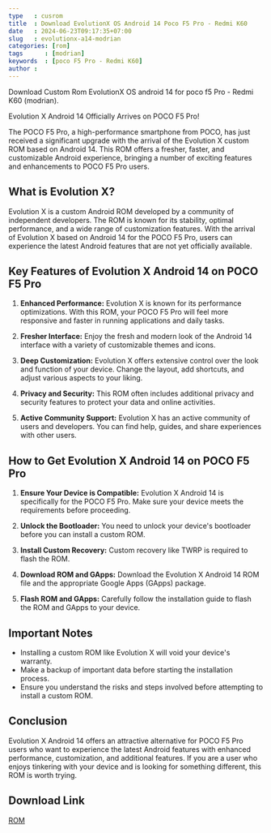 ```yaml
---
type   : cusrom
title  : Download EvolutionX OS Android 14 Poco F5 Pro - Redmi K60
date   : 2024-06-23T09:17:35+07:00
slug   : evolutionx-a14-modrian
categories: [rom]
tags      : [modrian]
keywords  : [poco F5 Pro - Redmi K60]
author : 
---
```


Download Custom Rom EvolutionX OS android 14  for poco f5 Pro - Redmi K60 (modrian).

Evolution X Android 14 Officially Arrives on POCO F5 Pro!

The POCO F5 Pro, a high-performance smartphone from POCO, has just received a significant upgrade with the arrival of the Evolution X custom ROM based on Android 14. This ROM offers a fresher, faster, and customizable Android experience, bringing a number of exciting features and enhancements to POCO F5 Pro users.

## What is Evolution X?

Evolution X is a custom Android ROM developed by a community of independent developers. The ROM is known for its stability, optimal performance, and a wide range of customization features. With the arrival of Evolution X based on Android 14 for the POCO F5 Pro, users can experience the latest Android features that are not yet officially available.

## Key Features of Evolution X Android 14 on POCO F5 Pro

1.  **Enhanced Performance:** Evolution X is known for its performance optimizations. With this ROM, your POCO F5 Pro will feel more responsive and faster in running applications and daily tasks.

2.  **Fresher Interface:** Enjoy the fresh and modern look of the Android 14 interface with a variety of customizable themes and icons.

3.  **Deep Customization:** Evolution X offers extensive control over the look and function of your device. Change the layout, add shortcuts, and adjust various aspects to your liking.

4.  **Privacy and Security:** This ROM often includes additional privacy and security features to protect your data and online activities.

5.  **Active Community Support:** Evolution X has an active community of users and developers. You can find help, guides, and share experiences with other users.

## How to Get Evolution X Android 14 on POCO F5 Pro

1.  **Ensure Your Device is Compatible:** Evolution X Android 14 is specifically for the POCO F5 Pro. Make sure your device meets the requirements before proceeding.

2.  **Unlock the Bootloader:** You need to unlock your device's bootloader before you can install a custom ROM.

3.  **Install Custom Recovery:** Custom recovery like TWRP is required to flash the ROM.

4.  **Download ROM and GApps:** Download the Evolution X Android 14 ROM file and the appropriate Google Apps (GApps) package.

5.  **Flash ROM and GApps:** Carefully follow the installation guide to flash the ROM and GApps to your device.

## Important Notes

-  Installing a custom ROM like Evolution X will void your device's warranty.
-  Make a backup of important data before starting the installation process.
-  Ensure you understand the risks and steps involved before attempting to install a custom ROM.

## Conclusion

Evolution X Android 14 offers an attractive alternative for POCO F5 Pro users who want to experience the latest Android features with enhanced performance, customization, and additional features. If you are a user who enjoys tinkering with your device and is looking for something different, this ROM is worth trying.


## Download Link
[ROM](https://sourceforge.net/projects/evolution-x/files/mondrian/14/)


